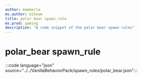 ```yaml
---
author: mammerla
ms.author: mikeam
title: polar bear spawn_rule
ms.prod: gaming
description: "A code snippet of the polar bear spawn rules"
---
```


# polar_bear spawn_rule

:::code language="json" source="../../VanillaBehaviorPack/spawn_rules/polar_bear.json":::
